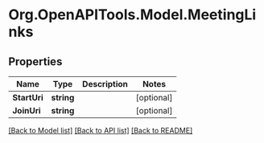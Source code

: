 
# Org.OpenAPITools.Model.MeetingLinks

## Properties

Name | Type | Description | Notes
------------ | ------------- | ------------- | -------------
**StartUri** | **string** |  | [optional] 
**JoinUri** | **string** |  | [optional] 

[[Back to Model list]](../README.md#documentation-for-models)
[[Back to API list]](../README.md#documentation-for-api-endpoints)
[[Back to README]](../README.md)


